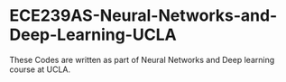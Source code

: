 # ECE239AS-Neural-Networks-and-Deep-Learning-UCLA
These Codes are written as part of Neural Networks and Deep learning course at UCLA.

